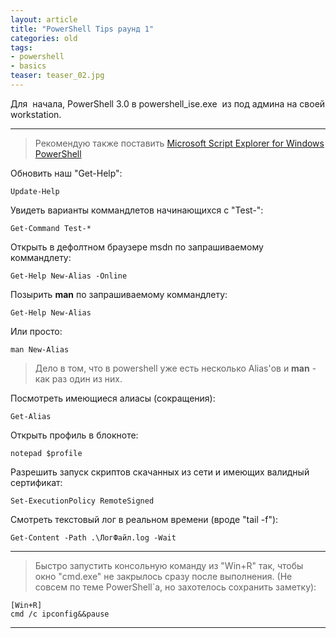 ```yaml
---
layout: article
title: "PowerShell Tips раунд 1"
categories: old
tags:
- powershell
- basics
teaser: teaser_02.jpg
---
```


Для  начала, PowerShell 3.0 в powershell_ise.exe  из под админа на своей workstation. 

___

> Рекомендую также поставить [Microsoft Script Explorer for Windows PowerShell](http://www.microsoft.com/en-us/download/details.aspx?displaylang=en&id=29101)


Обновить наш "Get-Help":

    Update-Help


Увидеть варианты коммандлетов начинающихся с "Test-":

    Get-Command Test-*


Открыть в дефолтном браузере msdn по запрашиваемому коммандлету:

    Get-Help New-Alias -Online


Позырить **man** по запрашиваемому коммандлету:

    Get-Help New-Alias

Или просто:

    man New-Alias

> Дело в том, что в powershell уже есть несколько Alias'ов и **man** - как раз один из них. 


Посмотреть имеющиеся алиасы (сокращения):

    Get-Alias


Открыть профиль в блокноте:

    notepad $profile



Разрешить запуск скриптов скачанных из сети и имеющих валидный сертификат:

    Set-ExecutionPolicy RemoteSigned



Смотреть текстовый лог в реальном времени (вроде "tail -f"):

    Get-Content -Path .\ЛогФайл.log -Wait

___

> Быстро запустить консольную команду из "Win+R" так, чтобы окно "cmd.exe" не закрылось сразу после выполнения. (Не совсем по теме PowerShell`а, но захотелось сохранить заметку):

    [Win+R]
    cmd /c ipconfig&&pause

---


